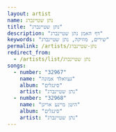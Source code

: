 ```yaml
---
layout: artist
name: נתן שטיינברג
title: "נתן שטיינברג"
description: "דף האמן נתן שטיינברג"
keywords: "שירים, מוזיקה, נתן שטיינברג"
permalink: /artists/נתן-שטיינברג
redirect_from:
  - /artists/list/נתן שטיינברג
songs:
  - number: "32967"
    name: "געוואלד אמונה"
    album: "סינגלים"
    artist: "נתן שטיינברג"
  - number: "32968"
    name: "היטן מיינע אוייגן"
    album: "סינגלים"
    artist: "נתן שטיינברג"
---
```

